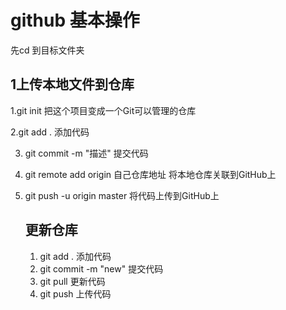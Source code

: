 # github 基本操作

先cd 到目标文件夹

## 1上传本地文件到仓库

  1.git init  把这个项目变成一个Git可以管理的仓库

   2.git add .   添加代码

3. git commit -m "描述"   提交代码

4. git remote add origin 自己仓库地址     将本地仓库关联到GitHub上

5. git push -u origin master    将代码上传到GitHub上

   ## 更新仓库

   1. git add .  添加代码
   2. git commit -m "new"   提交代码
   3. git pull  更新代码
   4. git push  上传代码

   